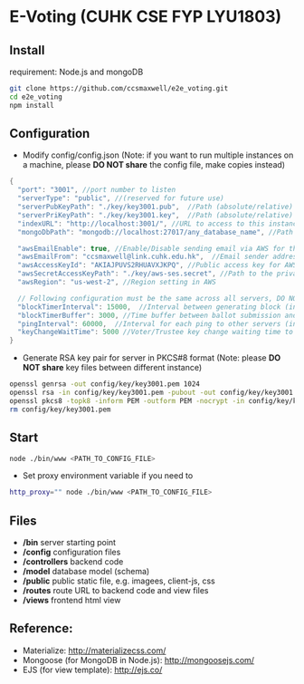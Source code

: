 # E-Voting (CUHK CSE FYP LYU1803)

## Install
requirement: Node.js and mongoDB
```bash
git clone https://github.com/ccsmaxwell/e2e_voting.git
cd e2e_voting
npm install
```

## Configuration
- Modify config/config.json (Note: if you want to run multiple instances on a machine, please **DO NOT share** the config file, make copies instead)
```java
{
  "port": "3001", //port number to listen
  "serverType": "public", //(reserved for future use)
  "serverPubKeyPath": "./key/key3001.pub",  //Path (absolute/relative) to the public key for this server instance
  "serverPriKeyPath": "./key/key3001.key",  //Path (absolute/relative) to the private key for this server instance
  "indexURL": "http://localhost:3001/", //URL to access to this instance
  "mongoDbPath": "mongodb://localhost:27017/any_database_name", //Path for connection to the mongoDB database

  "awsEmailEnable": true, //Enable/Disable sending email via AWS for this server
  "awsEmailFrom": "ccsmaxwell@link.cuhk.edu.hk",  //Email sender address (must be verified in AWS console before sending email)
  "awsAccessKeyId": "AKIAJPUVS2RHUAVXJKPQ", //Public access key for AWS API
  "awsSecretAccessKeyPath": "./key/aws-ses.secret", //Path to the private access key for AWS API
  "awsRegion": "us-west-2", //Region setting in AWS

  // Following configuration must be the same across all servers, DO NOT change unless you are confident enough
  "blockTimerInterval": 15000,  //Interval between generating block (in ms)
  "blockTimerBuffer": 3000, //Time buffer between ballot submission and block generation (in ms)
  "pingInterval": 60000,  //Interval for each ping to other servers (in ms)
  "keyChangeWaitTime": 5000 //Voter/Trustee key change waiting time to generate a block for them
}
```
- Generate RSA key pair for server in PKCS#8 format (Note: please **DO NOT share** key files between different instance)
```bash
openssl genrsa -out config/key/key3001.pem 1024
openssl rsa -in config/key/key3001.pem -pubout -out config/key/key3001.pub
openssl pkcs8 -topk8 -inform PEM -outform PEM -nocrypt -in config/key/key3001.pem -out config/key/key3001.key
rm config/key/key3001.pem
```

## Start
```bash
node ./bin/www <PATH_TO_CONFIG_FILE>
```
- Set proxy environment variable if you need to
```bash
http_proxy="" node ./bin/www <PATH_TO_CONFIG_FILE>
```

## Files
- **/bin** server starting point
- **/config** configuration files
- **/controllers** backend code
- **/model** database model (schema)
- **/public** public static file, e.g. imagees, client-js, css
- **/routes** route URL to backend code and view files
- **/views** frontend html view

## Reference:
- Materialize: http://materializecss.com/
- Mongoose (for MongoDB in Node.js): http://mongoosejs.com/
- EJS (for view template): http://ejs.co/